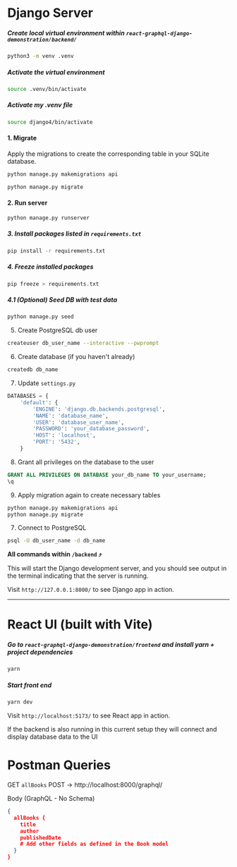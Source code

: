 # Django Server

##### Create local virtual environment within `react-graphql-django-demonstration/backend/`

```bash
python3 -m venv .venv
```

##### Activate the virtual environment

```bash
source .venv/bin/activate
```

##### Activate **my** .venv file

```bash
source django4/bin/activate
```

#### 1. Migrate

Apply the migrations to create the corresponding table in your SQLite database.

```bash
python manage.py makemigrations api
```

```bash
python manage.py migrate
```

#### 2. Run server

```bash
python manage.py runserver
```

##### 3. Install packages listed in `requirements.txt`

```bash
pip install -r requirements.txt
```

##### 4. Freeze installed packages

```bash
pip freeze > requirements.txt
```

##### 4.1 (Optional) Seed DB with test data

```bash
python manage.py seed
```

5. Create PostgreSQL db user

```bash
createuser db_user_name --interactive --pwprompt
```

6. Create database (if you haven't already)

```bash
createdb db_name
```

7. Update `settings.py`

```python
DATABASES = {
    'default': {
        'ENGINE': 'django.db.backends.postgresql',
        'NAME': 'database_name',
        'USER': 'database_user_name',
        'PASSWORD': 'your_database_password',
        'HOST': 'localhost',
        'PORT': '5432',
    }
```

8. Grant all privileges on the database to the user

```sql
GRANT ALL PRIVILEGES ON DATABASE your_db_name TO your_username;
\q
```

9. Apply migration again to create necessary tables

```bash
python manage.py makemigrations api
python manage.py migrate
```

7. Connect to PostgreSQL

```bash
psql -U db_user_name -d db_name
```

**All commands within `/backend` ⤴️**

This will start the Django development server, and you should see output in the terminal indicating that the server is running.

Visit `http://127.0.0.1:8000/` to see Django app in action.

---

# React UI (built with Vite)

##### Go to `react-graphql-django-demonstration/frontend` and install yarn + project dependencies

```bash
yarn
```

##### Start front end

```bash
yarn dev
```

Visit `http://localhost:5173/` to see React app in action.

If the backend is also running in this current setup they will connect and display database data to the UI

# Postman Queries

GET `allBooks`
POST → http://localhost:8000/graphql/

Body (GraphQL - No Schema)

```json
{
  allBooks {
    title
    author
    publishedDate
    # Add other fields as defined in the Book model
  }
}
```
